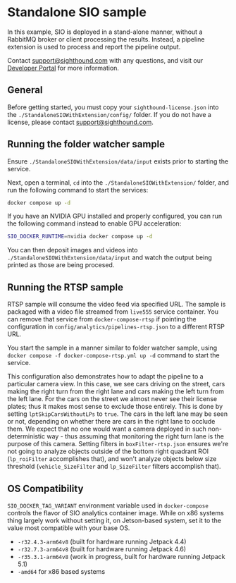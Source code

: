 # Standalone SIO sample

In this example, SIO is deployed in a stand-alone manner, without a RabbitMQ broker or client processing the results.
Instead, a pipeline extension is used to process and report the pipeline output.

Contact [support@sighthound.com](mailto:support@sighthound.com) with any questions, and visit our [Developer Portal](https://dev.sighthound.com) for more information.


## General

Before getting started, you must copy your `sighthound-license.json` into the `./StandaloneSIOWithExtension/config/` folder. If you do not have a license, please contact [support@sighthound.com](mailto:support@sighthound.com).

## Running the folder watcher sample

Ensure `./StandaloneSIOWithExtension/data/input` exists prior to starting the service.

Next, open a terminal, `cd` into the `./StandaloneSIOWithExtension/` folder, and run the following command to start the services:

```bash
docker compose up -d
```

If you have an NVIDIA GPU installed and properly configured, you can run the following command instead to enable GPU acceleration:

```bash
SIO_DOCKER_RUNTIME=nvidia docker compose up -d
```

You can then deposit images and videos into `./StandaloneSIOWithExtension/data/input` and watch the output being printed as those are being procesed.

## Running the RTSP sample

RTSP sample will consume the video feed via specified URL. The sample is packaged with a video file streamed from `live555` service container.
You can remove that service from `docker-compose-rtsp` if pointing the configuration in `config/analytics/pipelines-rtsp.json` to a different RTSP URL.

You start the sample in a manner similar to folder watcher sample, using `docker compose -f docker-compose-rtsp.yml up -d` command to start the service.

This configuration also demonstrates how to adapt the pipeline to a particular camera view. In this case, we see cars driving on the street,
cars making the right turn from the right lane and cars making the left turn from the left lane.
For the cars on the street we almost never see their license plates; thus it makes most sense to exclude those entirely. This is done by setting `lptSkipCarsWithoutLPs`
to `true`. The cars in the left lane may be seen or not, depending on whether there are cars in the right lane to occlude them. We expect that no one would want a
camera deployed in such non-deterministic way - thus assuming that monitoring the right turn lane is the purpose of this camera. Setting filters in `boxFilter-rtsp.json`
ensures we're not going to analyze objects outside of the bottom right quadrant ROI (`lp_roiFilter` accomplishes that), and won't analyze objects below size threshold (`vehicle_SizeFilter`
and `lp_SizeFilter` filters accomplish that).


## OS Compatibility

`SIO_DOCKER_TAG_VARIANT` environment variable used in `docker-compose` controls the flavor of SIO analytics container image. While on x86 systems thing largely work without setting it, on Jetson-based system, set it to the value most compatible with your base OS.

* `-r32.4.3-arm64v8` (built for hardware running Jetpack 4.4)
* `-r32.7.3-arm64v8` (built for hardware running Jetpack 4.6)
* `-r35.3.1-arm64v8` (work in progress, built for hardware running Jetpack 5.1)
* `-amd64` for x86 based systems

